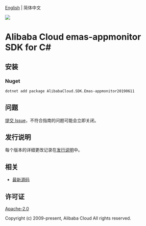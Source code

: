 [English](README.md) | 简体中文

![](https://aliyunsdk-pages.alicdn.com/icons/AlibabaCloud.svg)

# Alibaba Cloud emas-appmonitor SDK for C#

## 安装

### Nuget

```bash
dotnet add package AlibabaCloud.SDK.Emas-appmonitor20190611
```

## 问题

[提交 Issue](https://github.com/aliyun/alibabacloud-csharp-sdk/issues/new)，不符合指南的问题可能会立即关闭。

## 发行说明

每个版本的详细更改记录在[发行说明](./ChangeLog.md)中。

## 相关

* [最新源码](https://github.com/aliyun/alibabacloud-csharp-sdk/)

## 许可证

[Apache-2.0](http://www.apache.org/licenses/LICENSE-2.0)

Copyright (c) 2009-present, Alibaba Cloud All rights reserved.
